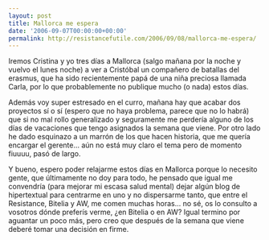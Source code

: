 ```yaml
---
layout: post
title: Mallorca me espera
date: '2006-09-07T00:00:00+00:00'
permalink: http://resistancefutile.com/2006/09/08/mallorca-me-espera/
---
```

Iremos Cristina y yo tres días a Mallorca (salgo mañana por la noche y vuelvo el lunes noche) a ver a Cristóbal un compañero de batallas del erasmus, que ha sido recientemente papá de una niña preciosa llamada Carla, por lo que probablemente no publique mucho (o nada) estos días.

Además voy super estresado en el curro, mañana hay que acabar dos proyectos sí o sí (espero que no haya problema, parece que no lo habrá) que si no mal rollo generalizado y seguramente me perdería alguno de los días de vacaciones que tengo asignados la semana que viene. Por otro lado he dado esquinazo a un marrón de los que hacen historia, que me quería encargar el gerente... aún no está muy claro el tema pero de momento fiuuuu, pasó de largo.

Y bueno, espero poder relajarme estos días en Mallorca porque lo necesito gente, que últimamente no doy para todo, he pensado que igual me convendría (para mejorar mi escasa salud mental) dejar algún blog de hipertextual para centrarme en uno y no dispersarme tanto, que entre el Resistance, Bitelia y AW, me comen muchas horas... no sé, os lo consulto a vosotros dónde preferís verme, ¿en Bitelia o en AW? Igual termino por aguantar un poco más, pero creo que después de la semana que viene deberé tomar una decisión en firme.
